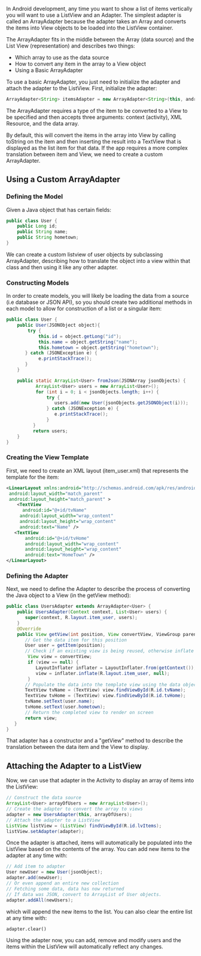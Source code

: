 In Android development, any time you want to show a list of items vertically you will want to use a ListView and an Adapter. The simplest adapter is called an ArrayAdapter because the adapter takes an Array and converts the items into View objects to be loaded into the ListView container.

The ArrayAdapter fits in the middle between the Array (data source) and the List View (representation) and describes two things:

 * Which array to use as the data source
 * How to convert any item in the array to a View object
 * Using a Basic ArrayAdapter

To use a basic ArrayAdapter, you just need to initialize the adapter and attach the adapter to the ListView. First, initialize the adapter:

```java
ArrayAdapter<String> itemsAdapter = new ArrayAdapter<String>(this, android.R.layout.simple_list_item_1, items);
```

The ArrayAdapter requires a type of the item to be converted to a View to be specified and then accepts three arguments: context (activity), XML Resource, and the data array.

By default, this will convert the items in the array into View by calling toString on the item and then inserting the result into a TextView that is displayed as the list item for that data. If the app requires a more complex translation between item and View, we need to create a custom ArrayAdapter.

## Using a Custom ArrayAdapter

### Defining the Model

Given a Java object that has certain fields:

```java
public class User {
    public Long id;
    public String name;
    public String hometown;
}
```

We can create a custom listview of user objects by subclassing ArrayAdapter, describing how to translate the object into a view within that class and then using it like any other adapter.

### Constructing Models

In order to create models, you will likely be loading the data from a source (i.e database or JSON API), so you should create two additional methods in each model to allow for construction of a list or a singular item:

```java
public class User {
    public User(JSONObject object){
        try {
            this.id = object.getLong("id");
            this.name = object.getString("name");
            this.hometown = object.getString("hometown");
       } catch (JSONException e) {
            e.printStackTrace();
       }
    }

    public static ArrayList<User> fromJson(JSONArray jsonObjects) {
           ArrayList<User> users = new ArrayList<User>();
           for (int i = 0; i < jsonObjects.length; i++) {
               try {
                  users.add(new User(jsonObjects.getJSONObject(i)));
               } catch (JSONException e) {
                  e.printStackTrace();
               }
          }
          return users;
    }
}
```

### Creating the View Template

First, we need to create an XML layout (item_user.xml) that represents the template for the item:

```xml
<LinearLayout xmlns:android="http://schemas.android.com/apk/res/android"
 android:layout_width="match_parent"
 android:layout_height="match_parent" >
    <TextView
      android:id="@+id/tvName"
     android:layout_width="wrap_content"
     android:layout_height="wrap_content"
     android:text="Name" />
   <TextView
       android:id="@+id/tvHome"
       android:layout_width="wrap_content"
       android:layout_height="wrap_content"
       android:text="HomeTown" />
</LinearLayout>
```

### Defining the Adapter

Next, we need to define the Adapter to describe the process of converting the Java object to a View (in the getView method):

```java
public class UsersAdapter extends ArrayAdapter<User> {
    public UsersAdapter(Context context, List<User> users) {
       super(context, R.layout.item_user, users);
    }
    @Override
    public View getView(int position, View convertView, ViewGroup parent) {
       // Get the data item for this position
       User user = getItem(position); 
       // Check if an existing view is being reused, otherwise inflate the view
        View view = convertView;
        if (view == null) {
           LayoutInflater inflater = LayoutInflater.from(getContext());
           view = inflater.inflate(R.layout.item_user, null);
        }
       // Populate the data into the template view using the data object
       TextView tvName = (TextView) view.findViewById(R.id.tvName);
       TextView tvHome = (TextView) view.findViewById(R.id.tvHome);
       tvName.setText(user.name);
       tvHome.setText(user.hometown);
       // Return the completed view to render on screen
       return view;
   }
}
```

That adapter has a constructor and a "getView" method to describe the translation between the data item and the View to display.

## Attaching the Adapter to a ListView

Now, we can use that adapter in the Activity to display an array of items into the ListView:

```java
// Construct the data source
ArrayList<User> arrayOfUsers = new ArrayList<User>();
// Create the adapter to convert the array to views
adapter = new UsersAdapter(this, arrayOfUsers);
// Attach the adapter to a ListView
ListView listView = (ListView) findViewById(R.id.lvItems);
listView.setAdapter(adapter);
```

Once the adapter is attached, items will automatically be populated into the ListView based on the contents of the array. You can add new items to the adapter at any time with:

```java
// Add item to adapter
User newUser = new User(jsonObject);
adapter.add(newUser);
// Or even append an entire new collection
// Fetching some data, data has now returned
// If data was JSON, convert to ArrayList of User objects.
adapter.addAll(newUsers);
```

which will append the new items to the list. You can also clear the entire list at any time with:

```
adapter.clear()
```

Using the adapter now, you can add, remove and modify users and the items within the ListView will automatically reflect any changes.